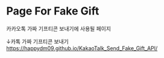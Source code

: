 # Page For Fake Gift
카카오톡 가짜 기프티콘 보내기에 사용될 페이지

↓카톡 가짜 기프티콘 보내기
https://happydm09.github.io/KakaoTalk_Send_Fake_Gift_API/
